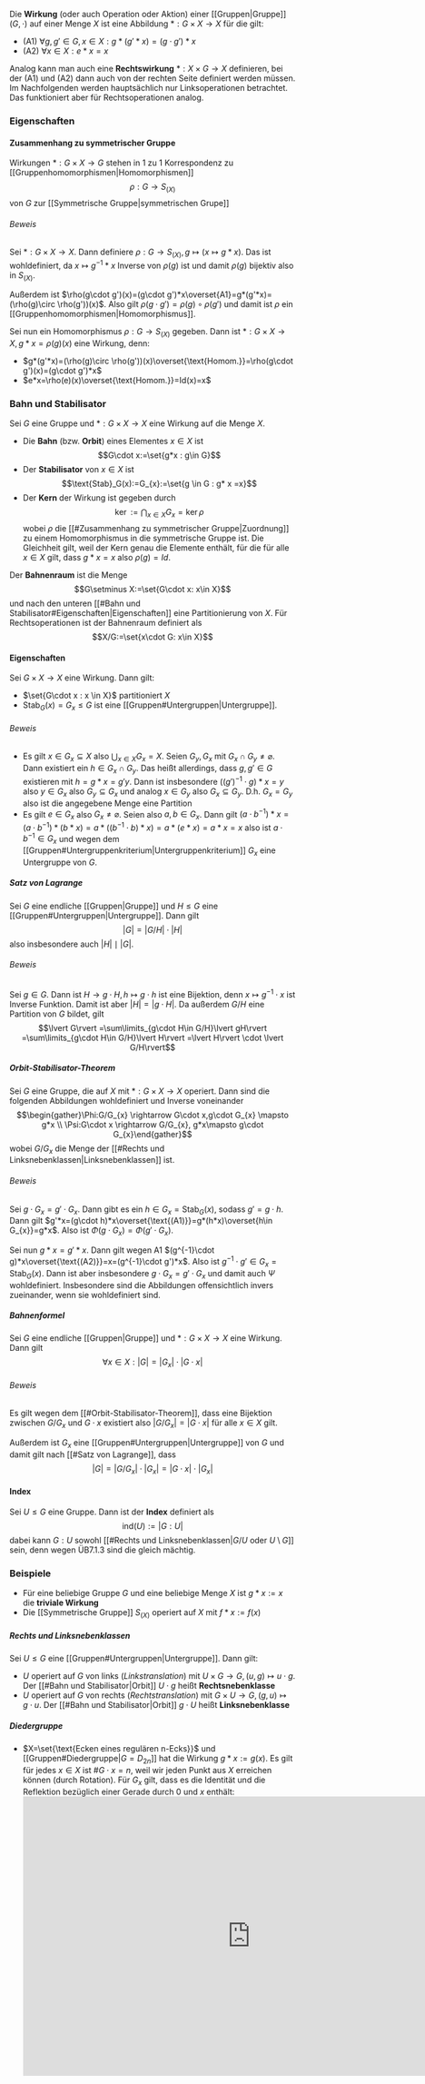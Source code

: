 Die **Wirkung** (oder auch Operation oder Aktion) einer [[Gruppen|Gruppe]] $(G,\cdot)$ auf einer Menge $X$ ist eine Abbildung $*:G \times X \rightarrow X$ für die gilt:
- (A1) $\forall g,g' \in G, x \in X: g*(g'*x)=(g\cdot g')*x$
- (A2) $\forall x \in X : e * x = x$

Analog kann man auch eine **Rechtswirkung** $*:X\times G \rightarrow X$ definieren, bei der (A1) und (A2) dann auch von der rechten Seite definiert werden müssen. Im Nachfolgenden werden hauptsächlich nur Linksoperationen betrachtet. Das funktioniert aber für Rechtsoperationen analog.

### Eigenschaften
#### Zusammenhang zu symmetrischer Gruppe
Wirkungen $*:G\times X \rightarrow G$ stehen in 1 zu 1 Korrespondenz zu [[Gruppenhomomorphismen|Homomorphismen]] $$\rho:G \rightarrow S_{(X)}$$ von $G$ zur [[Symmetrische Gruppe|symmetrischen Grupe]]
###### Beweis
Sei $*:G \times X \rightarrow X$. Dann definiere $\rho:G \rightarrow S_{(X)}, g \mapsto (x \mapsto g*x)$. Das ist wohldefiniert, da $x\mapsto g^{-1}*x$ Inverse von $\rho(g)$ ist und damit $\rho(g)$ bijektiv also in $S_{(X)}$. 

Außerdem ist $\rho(g\cdot g')(x)=(g\cdot g')*x\overset{A1}=g*(g'*x)=(\rho(g)\circ \rho(g'))(x)$. Also gilt $\rho(g\cdot g')=\rho(g) \circ \rho(g')$ und damit ist $\rho$ ein [[Gruppenhomomorphismen|Homomorphismus]]. 


Sei nun ein Homomorphismus $\rho:G \rightarrow S_{(X)}$ gegeben. Dann ist $*:G\times X \rightarrow X,g*x =\rho(g)(x)$ eine Wirkung, denn:
- $g*(g'*x)=(\rho(g)\circ \rho(g'))(x)\overset{\text{Homom.}}=\rho(g\cdot g')(x)=(g\cdot g')*x$
- $e*x=\rho(e)(x)\overset{\text{Homom.}}=Id(x)=x$


### Bahn und Stabilisator
Sei $G$ eine Gruppe und $*:G\times X \rightarrow X$ eine Wirkung auf die Menge $X$. 
- Die **Bahn** (bzw. **Orbit**) eines Elementes $x \in X$ ist $$G\cdot x:=\set{g*x : g\in G}$$
- Der **Stabilisator** von $x \in X$ ist$$\text{Stab}_G(x):=G_{x}:=\set{g \in G : g* x =x}$$
- Der **Kern** der Wirkung ist gegeben durch $$\ker:=\bigcap_{x\in X} G_{x}=\ker\rho$$wobei $\rho$ die [[#Zusammenhang zu symmetrischer Gruppe|Zuordnung]] zu einem Homomorphismus in die symmetrische Gruppe ist. Die Gleichheit gilt, weil der Kern genau die Elemente enthält, für die für alle $x \in X$ gilt, dass $g*x=x$ also $\rho(g)=Id$.

Der **Bahnenraum** ist die Menge $$G\setminus X:=\set{G\cdot x: x\in X}$$und nach den unteren [[#Bahn und Stabilisator#Eigenschaften|Eigenschaften]] eine Partitionierung von $X$.
Für Rechtsoperationen ist der Bahnenraum definiert als $$X/G:=\set{x\cdot G: x\in X}$$

#### Eigenschaften
Sei $G\times X \rightarrow X$ eine Wirkung. Dann gilt:
- $\set{G\cdot x : x \in X}$ partitioniert $X$
- $\text{Stab}_G(x)=G_{x}\leq G$ ist eine [[Gruppen#Untergruppen|Untergruppe]].

###### Beweis
- Es gilt $x \in G_{x}\subseteq X$ also $\bigcup_{x\in X} G_{x}=X$. Seien $G_{y}, G_{x}$ mit $G_{x}\cap G_{y} \neq \varnothing$. Dann existiert ein $h \in G_{x} \cap G_{y}$. Das heißt allerdings, dass $g, g' \in G$ existieren mit $h=g*x=g'y$. Dann ist insbesondere $((g')^{-1}\cdot g)*x =y$ also $y \in G_{x}$ also $G_{y} \subseteq G_{x}$ und analog $x \in G_y$ also $G_{x} \subseteq G_{y}$. D.h. $G_{x}=G_{y}$ also ist die angegebene Menge eine Partition
- Es gilt $e \in G_{x}$ also $G_{x}\neq \varnothing$. Seien also $a,b \in G_{x}$. Dann gilt $(a\cdot b^{-1})*x=(a\cdot b^{-1})*(b*x)=a*((b^{-1}\cdot b) *x) = a*(e*x)=a*x=x$ also ist $a\cdot b^{-1} \in G_{x}$ und wegen dem [[Gruppen#Untergruppenkriterium|Untergruppenkriterium]] $G_{x}$ eine Untergruppe von $G$.

##### Satz von Lagrange
Sei $G$ eine endliche [[Gruppen|Gruppe]] und $H \leq G$ eine [[Gruppen#Untergruppen|Untergruppe]]. Dann gilt$$\lvert G\rvert =\lvert G/H\rvert \cdot \lvert H\rvert $$also insbesondere auch $\lvert H\rvert \mid \lvert G\rvert$.
###### Beweis
Sei $g \in G$. Dann ist $H \rightarrow g\cdot H, h\mapsto g\cdot h$ ist eine Bijektion, denn $x \mapsto g^{-1}\cdot x$ ist Inverse Funktion.
Damit ist aber $\lvert H\rvert =\lvert g\cdot H\rvert$. Da außerdem $G/H$ eine Partition von $G$ bildet, gilt$$\lvert G\rvert =\sum\limits_{g\cdot H\in G/H}\lvert gH\rvert =\sum\limits_{g\cdot H\in G/H}\lvert H\rvert =\lvert H\rvert \cdot \lvert G/H\rvert$$

##### Orbit-Stabilisator-Theorem
Sei $G$ eine Gruppe, die auf $X$ mit $*:G\times X \rightarrow X$ operiert. Dann sind die folgenden Abbildungen wohldefiniert und Inverse voneinander$$\begin{gather}\Phi:G/G_{x} \rightarrow G\cdot x,g\cdot G_{x} \mapsto g*x \\ \Psi:G\cdot x \rightarrow G/G_{x}, g*x\mapsto g\cdot G_{x}\end{gather}$$wobei $G/G_{x}$ die Menge der [[#Rechts und Linksnebenklassen|Linksnebenklassen]] ist.
###### Beweis
Sei $g\cdot G_{x}=g'\cdot G_{x}$. Dann gibt es ein $h \in G_{x}=\text{Stab}_{G}(x)$, sodass $g'=g\cdot h$. 
Dann gilt $g'*x=(g\cdot h)*x\overset{\text{(A1)}}=g*(h*x)\overset{h\in G_{x}}=g*x$. Also ist $\Phi(g\cdot G_{x})=\Phi(g'\cdot G_{x})$.

Sei nun $g*x=g'*x$. Dann gilt wegen A1 $(g^{-1}\cdot g)*x\overset{\text{(A2)}}=x=(g^{-1}\cdot g')*x$. Also ist $g^{-1}\cdot g' \in G_{x}=\text{Stab}_{G}(x)$. Dann ist aber insbesondere $g\cdot G_{x}=g'\cdot G_{x}$ und damit auch $\Psi$ wohldefiniert. Insbesondere sind die Abbildungen offensichtlich invers zueinander, wenn sie wohldefiniert sind.

##### Bahnenformel
Sei $G$ eine endliche [[Gruppen|Gruppe]] und $*:G\times X \rightarrow X$ eine Wirkung. Dann gilt $$\forall x \in X: \lvert G\rvert =\lvert G_{x}\rvert \cdot \lvert G\cdot x\rvert$$
###### Beweis
Es gilt wegen dem [[#Orbit-Stabilisator-Theorem]], dass eine Bijektion zwischen $G/G_{x}$ und $G\cdot x$ existiert also $\lvert G/G_{x}\rvert =\lvert G\cdot x\rvert$ für alle $x \in X$ gilt.

Außerdem ist $G_{x}$ eine [[Gruppen#Untergruppen|Untergruppe]] von $G$ und damit gilt nach [[#Satz von Lagrange]], dass $$\lvert G\rvert =\lvert G/G_{x}\rvert \cdot \lvert G_{x}\rvert =\lvert G\cdot x\rvert \cdot \lvert G_{x}\rvert$$

#### Index
Sei $U \leq G$ eine Gruppe. Dann ist der **Index** definiert als $$\text{ind}(U):=\lvert G:U\rvert$$dabei kann $G:U$ sowohl [[#Rechts und Linksnebenklassen|$G/U$ oder $U\setminus G$]] sein, denn wegen ÜB7.1.3 sind die gleich mächtig.
### Beispiele
 - Für eine beliebige Gruppe $G$ und eine beliebige Menge $X$ ist $g*x:=x$ die **triviale Wirkung**
- Die [[Symmetrische Gruppe]] $S_{(X)}$ operiert auf $X$ mit $f*x := f(x)$

##### Rechts und Linksnebenklassen
Sei $U \leq G$ eine [[Gruppen#Untergruppen|Untergruppe]]. Dann gilt:
- $U$ operiert auf $G$ von links (*Linkstranslation*) mit $U \times G \rightarrow G, (u,g)\mapsto u\cdot g$. Der [[#Bahn und Stabilisator|Orbit]] $U\cdot g$ heißt **Rechtsnebenklasse**
- $U$ operiert auf $G$ von rechts (*Rechtstranslation*) mit $G \times U \rightarrow G, (g,u)\mapsto g\cdot u$. Der [[#Bahn und Stabilisator|Orbit]] $g \cdot U$ heißt **Linksnebenklasse**
##### Diedergruppe
- $X=\set{\text{Ecken eines regulären n-Ecks}}$ und [[Gruppen#Diedergruppe|$G=D_{2n}$]] hat die Wirkung $g*x:= g(x)$. Es gilt für jedes $x \in X$ ist $\#G\cdot x=n$, weil wir jeden Punkt aus $X$ erreichen können (durch Rotation). Für $G_{x}$ gilt, dass es die Identität und die Reflektion bezüglich einer Gerade durch $0$ und $x$ enthält:<iframe scrolling="no" title="DiedergruppeZweitesBahnelelement" src="https://www.geogebra.org/material/iframe/id/dna8zvvp/width/1300/height/800/border/888888/sfsb/true/smb/false/stb/false/stbh/false/ai/false/asb/false/sri/true/rc/false/ld/false/sdz/true/ctl/false" width="800px" height="492px" style="border:0px;"> </iframe>
